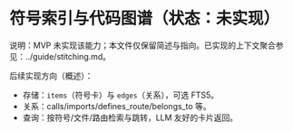 # 符号索引与代码图谱（状态：未实现）

说明：MVP 未实现该能力；本文件仅保留简述与指向。已实现的上下文聚合参见：../guide/stitching.md。

后续实现方向（概述）：
- 存储：`items`（符号卡）与 `edges`（关系），可选 FTS5。
- 关系：calls/imports/defines_route/belongs_to 等。
- 查询：按符号/文件/路由检索与跳转，LLM 友好的卡片返回。
